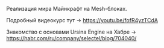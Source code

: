 Реализация мира Майнкрафт на Mesh-блоках. 

Подробный видеокурс тут → https://youtu.be/fofR4yzTCdA

Знакомство с основами Ursina Engine на Хабре → https://habr.com/ru/company/selectel/blog/704040/
